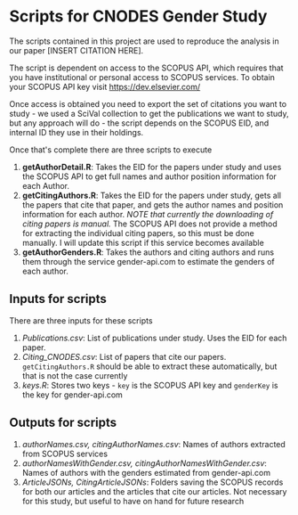 # Scripts for CNODES Gender Study
The scripts contained in this project are used to reproduce the analysis in our paper [INSERT CITATION HERE]. 

The script is dependent on access to the SCOPUS API, which requires that you have institutional or personal access to SCOPUS services.  To obtain your SCOPUS API key visit https://dev.elsevier.com/

Once access is obtained you need to export the set of citations you want to study - we used a SciVal collection to get the publications we want to study, but any approach will do - the script depends on the SCOPUS EID, and internal ID they use in their holdings.

Once that's complete there are three scripts to execute

1. **getAuthorDetail.R**: Takes the EID for the papers under study and uses the SCOPUS API to get full names and author position information for each Author.
2. **getCitingAuthors.R**: Takes the EID for the papers under study, gets all the papers that cite that paper, and gets the author names and position information for each author.  *NOTE that currently the downloading of citing papers is manual.*  The SCOPUS API does not provide a method for extracting the individual citing papers, so this must be done manually.  I will update this script if this service becomes available
3. **getAuthorGenders.R**: Takes the authors and citing authors and runs them through the service gender-api.com to estimate the genders of each author.

## Inputs for scripts
There are three inputs for these scripts

1.  *Publications.csv*: List of publications under study.  Uses the EID for each paper.
2.  *Citing_CNODES.csv*: List of papers that cite our papers.  `getCitingAuthors.R` should be able to extract these automatically, but that is not the case currently
3.  *keys.R*: Stores two keys - `key` is the SCOPUS API key and `genderKey` is the key for gender-api.com

## Outputs for scripts
1.  *authorNames.csv, citingAuthorNames.csv*: Names of authors extracted from SCOPUS services
2.  *authorNamesWithGender.csv, citingAuthorNamesWithGender.csv*: Names of authors with the genders estimated from gender-api.com
3.  *ArticleJSONs, CitingArticleJSONs*: Folders saving the SCOPUS records for both our articles and the articles that cite our articles.  Not necessary for this study, but useful to have on hand for future research
